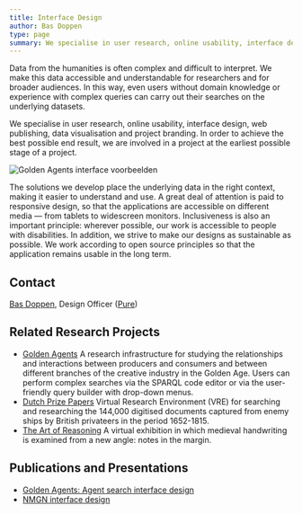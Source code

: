 ```yaml
---
title: Interface Design
author: Bas Doppen
type: page
summary: We specialise in user research, online usability, interface design, web publishing, data visualisation and project branding.
---
```

Data from the humanities is often complex and difficult to interpret. We make this data accessible and understandable for researchers and for broader audiences. In this way,  even users without domain knowledge or experience with complex queries can carry out their searches on the underlying datasets.

We specialise in user research, online usability, interface design, web publishing, data visualisation and project branding. In order to achieve the best possible end result, we are involved in a project at the earliest possible stage of a project.

![Golden Agents interface voorbeelden](images/interface-examples.jpg)

The solutions we develop place the underlying data in the right context, making it easier to understand and use. A great deal of attention is paid to responsive design, so that the applications are accessible on different media — from tablets to widescreen monitors. Inclusiveness is also an important principle: wherever possible, our work is accessible to people with disabilities. In addition, we strive to make our designs as sustainable as possible. We work according to open source principles so that the application remains usable in the long term.

## Contact

[Bas Doppen](mailto:bas.doppen@di.huc.knaw.nl), Design Officer ([Pure](https://pure.knaw.nl/portal/en/persons/bas-doppen/publications/))

## Related Research Projects

* [Golden Agents](https://www.goldenagents.org/) A research infrastructure for studying the relationships and interactions between producers and consumers and between different branches of the creative industry in the Golden Age. Users can perform complex searches via the SPARQL code editor or via the user-friendly query builder with drop-down menus.
* [Dutch Prize Papers](https://prizepapers.huygens.knaw.nl/) Virtual Research Environment (VRE) for searching and researching the 144,000 digitised documents captured from enemy ships by British privateers in the period 1652-1815.
* [The Art of Reasoning](https://art-of-reasoning.huygens.knaw.nl/) A virtual exhibition in which medieval handwriting is examined from a new angle: notes in the margin.

## Publications and Presentations

* [Golden Agents: Agent search interface design](https://projects.invisionapp.com/prototype/multiple-agent-tool2-ck7dc5wh900aqwo01zjb7edr9/play/4433d34a)
* [NMGN interface design](https://projects.invisionapp.com/prototype/NMGN-2-cjyu0d03c00s1po01q1quqyl0/play/7f402abc)
